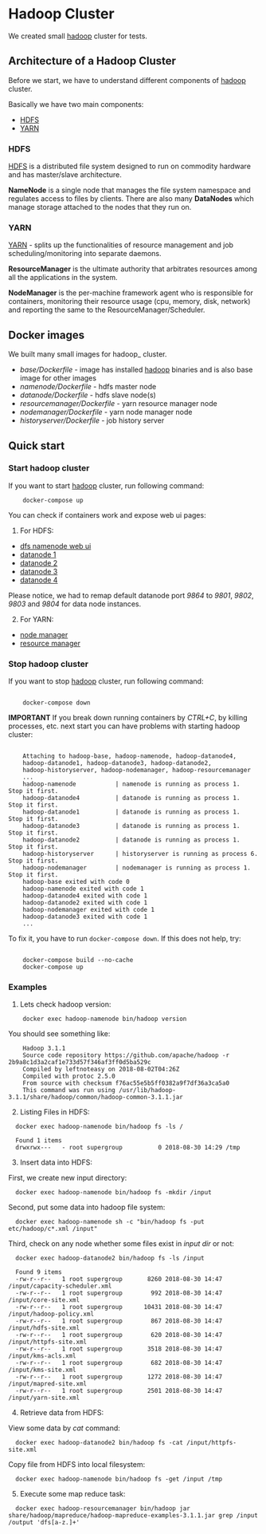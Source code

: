 # Hadoop Cluster

We created small [hadoop][hadoop] cluster for tests.

## Architecture of a Hadoop Cluster

Before we start, we have to understand different components of [hadoop][hadoop] cluster.

Basically we have two main components:

- [HDFS][HDFS]
- [YARN][YARN]

### HDFS

[HDFS][HDFS] is a distributed file system designed to run on commodity hardware and has master/slave architecture.

**NameNode** is a single node that manages the file system namespace and regulates access to files by clients.
There are also many **DataNodes** which manage storage attached to the nodes that they run on.

### YARN

[YARN][YARN] - splits up the functionalities of resource management and job scheduling/monitoring into separate daemons.

**ResourceManager** is the ultimate authority that arbitrates resources among all the applications in the system.

**NodeManager** is the per-machine framework agent who is responsible for containers,
monitoring their resource usage (cpu, memory, disk, network) and reporting the same to the ResourceManager/Scheduler.


## Docker images

We built many small images for hadoop_ cluster.

- *base/Dockerfile* - image has installed [hadoop][hadoop] binaries and is also base image for other images
- *namenode/Dockerfile* - hdfs master node
- *datanode/Dockerfile* - hdfs slave node(s)
- *resourcemanager/Dockerfile* - yarn resource manager node
- *nodemanager/Dockerfile* - yarn node manager node
- *historyserver/Dockerfile* - job history server

## Quick start

### Start hadoop cluster

If you want to start [hadoop][hadoop] cluster, run following command:

```
    docker-compose up

```

You can check if containers work and expose web ui pages:

1. For HDFS:

- [dfs namenode web ui](http://localhost:9870)
- [datanode 1](http://localhost:9801)
- [datanode 2](http://localhost:9802)
- [datanode 3](http://localhost:9803)
- [datanode 4](http://localhost:9804)

Please notice, we had to remap default datanode port *9864* to *9801*, *9802*, *9803* and *9804*
for data node instances.

2. For YARN:

- [node manager](http://localhost:8042/node)
- [resource manager](http://localhost:8088)


### Stop hadoop cluster

If you want to stop [hadoop][hadoop] cluster, run following command:


```

    docker-compose down

```

__IMPORTANT__ If you break down running containers by *CTRL+C*,
by killing processes, etc. next start you can have problems with starting
hadoop cluster:

```

    Attaching to hadoop-base, hadoop-namenode, hadoop-datanode4,
    hadoop-datanode1, hadoop-datanode3, hadoop-datanode2,
    hadoop-historyserver, hadoop-nodemanager, hadoop-resourcemanager
    ...
    hadoop-namenode           | namenode is running as process 1.  Stop it first.
    hadoop-datanode4          | datanode is running as process 1.  Stop it first.
    hadoop-datanode1          | datanode is running as process 1.  Stop it first.
    hadoop-datanode3          | datanode is running as process 1.  Stop it first.
    hadoop-datanode2          | datanode is running as process 1.  Stop it first.
    hadoop-historyserver      | historyserver is running as process 6.  Stop it first.
    hadoop-nodemanager        | nodemanager is running as process 1.  Stop it first.
    hadoop-base exited with code 0
    hadoop-namenode exited with code 1
    hadoop-datanode4 exited with code 1
    hadoop-datanode2 exited with code 1
    hadoop-nodemanager exited with code 1
    hadoop-datanode3 exited with code 1
    ...

```

To fix it, you have to run `docker-compose down`. If this does not help, try:

```

    docker-compose build --no-cache
    docker-compose up

```

### Examples


1. Lets check hadoop version:

```
    docker exec hadoop-namenode bin/hadoop version
```

You should see something like:

```
    Hadoop 3.1.1
    Source code repository https://github.com/apache/hadoop -r 2b9a8c1d3a2caf1e733d57f346af3ff0d5ba529c
    Compiled by leftnoteasy on 2018-08-02T04:26Z
    Compiled with protoc 2.5.0
    From source with checksum f76ac55e5b5ff0382a9f7df36a3ca5a0
    This command was run using /usr/lib/hadoop-3.1.1/share/hadoop/common/hadoop-common-3.1.1.jar
```

2. Listing Files in HDFS:

```
  docker exec hadoop-namenode bin/hadoop fs -ls /

  Found 1 items
  drwxrwx---   - root supergroup          0 2018-08-30 14:29 /tmp
```

3. Insert data into HDFS:

First, we create new input directory:

```
  docker exec hadoop-namenode bin/hadoop fs -mkdir /input
```

Second, put some data into hadoop file system:

```
  docker exec hadoop-namenode sh -c "bin/hadoop fs -put etc/hadoop/c*.xml /input"
```

Third, check on any node whether some files exist in *input dir* or not:

```
  docker exec hadoop-datanode2 bin/hadoop fs -ls /input

  Found 9 items
  -rw-r--r--   1 root supergroup       8260 2018-08-30 14:47 /input/capacity-scheduler.xml
  -rw-r--r--   1 root supergroup        992 2018-08-30 14:47 /input/core-site.xml
  -rw-r--r--   1 root supergroup      10431 2018-08-30 14:47 /input/hadoop-policy.xml
  -rw-r--r--   1 root supergroup        867 2018-08-30 14:47 /input/hdfs-site.xml
  -rw-r--r--   1 root supergroup        620 2018-08-30 14:47 /input/httpfs-site.xml
  -rw-r--r--   1 root supergroup       3518 2018-08-30 14:47 /input/kms-acls.xml
  -rw-r--r--   1 root supergroup        682 2018-08-30 14:47 /input/kms-site.xml
  -rw-r--r--   1 root supergroup       1272 2018-08-30 14:47 /input/mapred-site.xml
  -rw-r--r--   1 root supergroup       2501 2018-08-30 14:47 /input/yarn-site.xml
```

4. Retrieve data from HDFS:

View some data by *cat* command:

```
  docker exec hadoop-datanode2 bin/hadoop fs -cat /input/httpfs-site.xml
```

Copy file from HDFS into local filesystem:

```
  docker exec hadoop-namenode bin/hadoop fs -get /input /tmp

```

5. Execute some map reduce task:

```
  docker exec hadoop-resourcemanager bin/hadoop jar share/hadoop/mapreduce/hadoop-mapreduce-examples-3.1.1.jar grep /input /output 'dfs[a-z.]+'
```


[hadoop]: http://hadoop.apache.org/
[HDFS]: http://hadoop.apache.org/docs/current/hadoop-project-dist/hadoop-hdfs/HdfsDesign.html
[YARN]: http://hadoop.apache.org/docs/current/hadoop-yarn/hadoop-yarn-site/YARN.html
